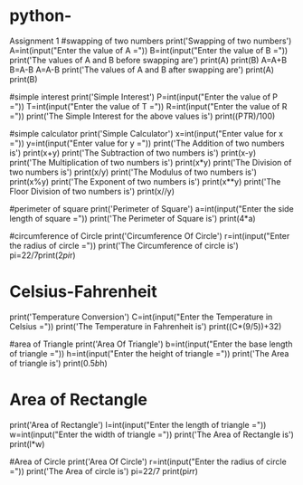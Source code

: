 # python-
Assignment 1
#swapping of two numbers
print('Swapping of two numbers')
A=int(input("Enter the value of A ="))
B=int(input("Enter the value of B ="))
print('The values of A and B before swapping are')
print(A)
print(B)
A=A+B
B=A-B
A=A-B
print('The values of A and B after swapping are')
print(A)
print(B) 

#simple  interest 
print('Simple Interest')
P=int(input("Enter the value of P ="))
T=int(input("Enter the value of T ="))
R=int(input("Enter the value of R ="))
print('The Simple Interest for the above values is')
print((P*T*R)/100)

#simple calculator 
print('Simple Calculator')
x=int(input("Enter value for x ="))
y=int(input("Enter value for y ="))
print('The Addition of two numbers is')
print(x+y)
print('The Subtraction of two numbers is')
print(x-y)
print('The Multiplication of two numbers is')
print(x*y)
print('The Division of two numbers is')
print(x/y)
print('The Modulus of two numbers is')
print(x%y)
print('The Exponent of two numbers is')
print(x**y)
print('The Floor Division of two numbers is')
print(x//y)

#perimeter of square 
print('Perimeter of Square')
a=int(input("Enter the side length of square ="))
print('The Perimeter of Square is')
print(4*a)

#circumference of Circle 
print('Circumference Of Circle')
r=int(input("Enter the radius of circle ="))
print('The Circumference of circle is')
pi=22/7print(2*pi*r)

# Celsius-Fahrenheit 
print('Temperature Conversion')
C=int(input("Enter the Temperature in Celsius ="))
print('The Temperature in Fahrenheit is')
print((C*(9/5))+32)

#area of Triangle 
print('Area Of Triangle')
b=int(input("Enter the base length of triangle ="))
h=int(input("Enter the height of triangle ="))
print('The Area of triangle is')
print(0.5*b*h)

# Area of Rectangle 
print('Area of Rectangle')
l=int(input("Enter the length of triangle ="))
w=int(input("Enter the width of triangle ="))
print('The Area of Rectangle is')
print(l*w)

#Area of Circle 
print('Area Of Circle')
r=int(input("Enter the radius of circle ="))
print('The Area of circle is')
pi=22/7
print(pi*r*r)
